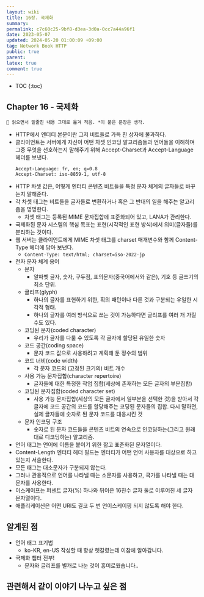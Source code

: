```yaml
---
layout: wiki
title: 16장. 국제화
summary: 
permalink: c7c60c25-9bf8-d3ea-3d0a-0cc7a44a96f1
date: 2023-05-07
updated: 2024-05-20 01:00:09 +09:00
tag: Network Book HTTP
public: true
parent: 
latex: true
comment: true
---
```


* TOC
{:toc}

## Chapter 16 - 국제화

```
📌 읽으면서 밑줄친 내용 그대로 옮겨 적음. *이 붙은 문장은 생각.
```

- HTTP에서 엔터티 본문이란 그저 비트들로 가득 찬 상자에 불과하다.
- 클라이언트는 서버에게 자신이 어떤 차셋 인코딩 알고리즘들과 언어들을 이해하며 그중 무엇을 선호하는지 말해주기 위해 Accept-Charset과 Accept-Language 헤더를 보낸다.
	```
	Accept-Language: fr, en; q=0.8
	Accept-Charset: iso-8859-1, utf-8
	```
- HTTP 차셋 값은, 어떻게 엔터티 콘텐츠 비트들을 특정 문자 체계의 글자들로 바꾸는지 말해준다.
- 각 차셋 태그는 비트들을 글자들로 변환하거나 혹은 그 반대의 일을 해주는 알고리즘을 명명한다.
	- 차셋 태그는 등록된 MIME 문자집합에 표준화되어 있고, LANA가 관리한다.
- 국제화된 문자 시스템의 핵심 목표는 표현(시각적인 표현 방식)에서 의미(글자들)를 분리하는 것이다.
- 웹 서버는 클라이언트에게 MIME 차셋 태그를 charset 매개변수와 함께 Content-Type 헤더에 담아 보낸다.
	- `Content-Type: text/html; charset=iso-2022-jp`
- 전자 문자 체계 용어
	- 문자
		- 알파벳 글자, 숫자, 구두점, 표의문자(중국어에서와 같은), 기호 등 글쓰기의 최소 단위.
	- 글리프(glyph)
		- 하나의 글자를 표현하기 위한, 획의 패턴이나 다른 것과 구분되는 유일한 시각적 형태.
		- 하나의 글자를 여러 방식으로 쓰는 것이 가능하다면 글리프를 여러 개 가질 수도 있다.
	- 코딩된 문자(coded character)
		- 우리가 글자를 다룰 수 있도록 각 글자에 할당된 유일한 숫자
	- 코드 공간(coding space)
		- 문자 코드 값으로 사용하려고 계획해 둔 정수의 범위
	- 코드 너비(code width)
		- 각 문자 코드의 (고정된 크기의) 비트 개수
	- 사용 가능 문자집합(character repertoire)
		- 글자들에 대한 특정한 작업 집합(세상에 존재하는 모든 글자의 부분집합)
	- 코딩된 문자집합(coded character set)
		- 사용 가능 문자집합(세상의 모든 글자에서 일부분을 선택한 것)을 받아서 각 글자에 코드 공간의 코드를 할당해주는 코딩된 문자들의 집합. 다시 말하면, 실제 글자들에 숫자로 된 문자 코드를 대응시킨 것
	- 문자 인코딩 구조
		- 숫자로 된 문자 코드들을 콘텐츠 비트의 연속으로 인코딩하는(그리고 원래대로 디코딩하는) 알고리즘.
- 언어 태그는 언어에 이름을 붙이기 위한 짧고 표준화된 문자열이다.
- Content-Length 엔터티 헤더 필드는 엔터티가 어떤 언어 사용자를 대상으로 하고 있는지 서술한다.
- 모든 태그는 대소문자가 구분되지 않는다.
- 그러나 관용적으로 언어를 나타낼 때는 소문자를 사용하고, 국가를 나타낼 때는 대문자를 사용한다.
- 이스케이프는 퍼센트 글자(%) 하나와 뒤이은 16진수 글자 둘로 이루어진 세 글자 문자열이다.
- 애플리케이션은 어떤 URI도 결코 두 번 언이스케이핑 되지 않도록 해야 한다.

## 알게된 점

- 언어 태그 표기법
	- ko-KR, en-US 작성할 때 항상 헷갈렸는데 이참에 알아갑니다.
- 국제화 챕터 전부!
	- 문자와 글리프를 별개로 나눈 것이 흥미로웠습니다..

## 관련해서 같이 이야기 나누고 싶은 점

